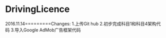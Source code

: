 # DrivingLicence


2016.11.14=========Changes:
1.上传Git hub
2.初步完成科目1和科目4架构代码
3.导入Google AdMob广告框架代码
